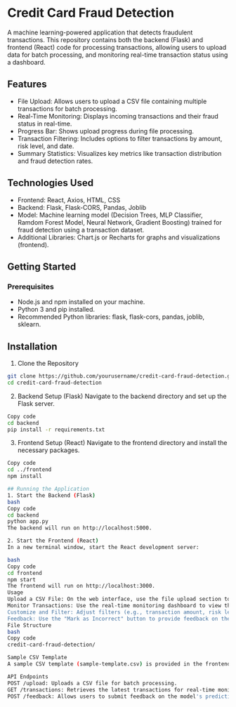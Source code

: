 # Credit Card Fraud Detection
A machine learning-powered application that detects fraudulent transactions. This repository contains both the backend (Flask) and frontend (React) code for processing transactions, allowing users to upload data for batch processing, and monitoring real-time transaction status using a dashboard.

## Features
- File Upload: Allows users to upload a CSV file containing multiple transactions for batch processing.
- Real-Time Monitoring: Displays incoming transactions and their fraud status in real-time.
- Progress Bar: Shows upload progress during file processing.
- Transaction Filtering: Includes options to filter transactions by amount, risk level, and date.
- Summary Statistics: Visualizes key metrics like transaction distribution and fraud detection rates.
  
## Technologies Used
- Frontend: React, Axios, HTML, CSS
- Backend: Flask, Flask-CORS, Pandas, Joblib
- Model: Machine learning model (Decision Trees, MLP Classifier, Ramdom Forest Model, Neural Network, Gradient Boosting) trained for fraud detection using a transaction dataset.
- Additional Libraries: Chart.js or Recharts for graphs and visualizations (frontend).
  
## Getting Started
### Prerequisites
- Node.js and npm installed on your machine.
- Python 3 and pip installed.
- Recommended Python libraries: flask, flask-cors, pandas, joblib, sklearn.
  
## Installation
1. Clone the Repository
```bash
git clone https://github.com/yourusername/credit-card-fraud-detection.git
cd credit-card-fraud-detection
```
2. Backend Setup (Flask)
Navigate to the backend directory and set up the Flask server.
```bash
Copy code
cd backend
pip install -r requirements.txt
```

3. Frontend Setup (React)
Navigate to the frontend directory and install the necessary packages.

```bash
Copy code
cd ../frontend
npm install

## Running the Application
1. Start the Backend (Flask)
bash
Copy code
cd backend
python app.py
The backend will run on http://localhost:5000.

2. Start the Frontend (React)
In a new terminal window, start the React development server:

bash
Copy code
cd frontend
npm start
The frontend will run on http://localhost:3000.
Usage
Upload a CSV File: On the web interface, use the file upload section to upload a transactions CSV for batch processing. You can download a sample CSV template from the provided link to format your data correctly.
Monitor Transactions: Use the real-time monitoring dashboard to view the transaction feed, apply filters, and see the model's fraud status for each transaction.
Customize and Filter: Adjust filters (e.g., transaction amount, risk level, date range) to navigate through the transaction data efficiently.
Feedback: Use the "Mark as Incorrect" button to provide feedback on the model's predictions to improve future retraining.
File Structure
bash
Copy code
credit-card-fraud-detection/

Sample CSV Template
A sample CSV template (sample-template.csv) is provided in the frontend/public directory. Users can download and format their transaction data accordingly for batch processing.

API Endpoints
POST /upload: Uploads a CSV file for batch processing.
GET /transactions: Retrieves the latest transactions for real-time monitoring.
POST /feedback: Allows users to submit feedback on the model's predictions for future improvements.
